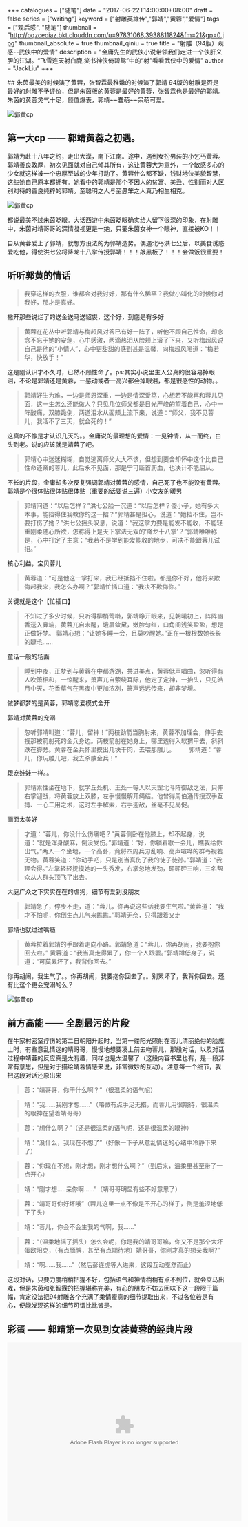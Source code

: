 +++
catalogues = ["随笔"]
date = "2017-06-22T14:00:00+08:00"
draft = false
series = ["writing"]
keyword = ["射雕英雄传","郭靖","黄蓉","爱情"]
tags = ["观后感", "随笔"]
thumbnail = "http://oqzceoiaz.bkt.clouddn.com/u=97831068,3938811824&fm=21&gp=0.jpg"
thumbnail_absolute = true
thumbnail_qiniu = true
title = "射雕（94版）观感--武侠中的爱情"
description = "金庸先生的武侠小说带领我们走进一个侠肝义胆的江湖。“飞雪连天射白鹿,笑书神侠倚碧鸳”中的“射”看看武侠中的爱情"
author = "JackLiu"
+++
<div style="display:none;"><img src="http://oqzceoiaz.bkt.clouddn.com/400.jpg"></div>
## 朱茵最美的时候演了黄蓉，张智霖最稚嫩的时候演了郭靖
94版的射雕是否是最好的射雕不予评价，但是朱茵版的黄蓉是最好的黄蓉，张智霖也是最好的郭靖。朱茵的黄蓉灵气十足，颜值爆表，郭靖~~蠢萌~~呆萌可爱。

![郭黄cp](http://oqzceoiaz.bkt.clouddn.com/%E5%BE%AE%E4%BF%A1%E5%9B%BE%E7%89%87_20170623140629.jpg)
## 第一大cp —— 郭靖黄蓉之初遇。

郭靖为赴十八年之约，走出大漠，南下江南。途中，遇到女扮男装的小乞丐黄蓉。郭靖善良敦厚，初次见面就对自己倾其所有，这让黄蓉大为意外，一个敏感多心的少女就这样被一个忠厚至诚的少年打动了。黄蓉什么都不缺，钱财地位美貌智慧，这些她自己原本都拥有。她看中的郭靖是那个不因人的贫富、美丑、性别而对人区别对待的善良纯粹的郭靖。至聪明之人与至愚笨之人真乃相生相克。

![郭黄cp](http://oqzceoiaz.bkt.clouddn.com/v2-9e56fd8c667ef7736f72b4e0991fb0c9_b.jpg)

都说最美不过朱茵眨眼。大话西游中朱茵眨眼确实给人留下很深的印象，在射雕中，朱茵对靖哥哥的深情凝视更是一绝，只要朱茵女神一个眼神，直接被KO！！

自从黄蓉爱上了郭靖，就想方设法的为郭靖造势。偶遇北丐洪七公后，以美食诱惑爱吃他，得使洪七公将降龙十八掌传授郭靖！！！敲黑板了！！！会做饭很重要！

## 听听郭黄的情话

>我穿这样的衣服，谁都会对我讨好，那有什么稀罕？我做小叫化的时候你对我好，那才是真好。

撇开那些说烂了的送金送马送貂裘，这个好，到底是有多好
    
>黄蓉在花丛中听郭靖与梅超风对答已有好一阵子，听他不顾自己性命，却念念不忘于她的安危，心中感激，两滴热泪从脸颊上滚了下来，又听梅超风说自己是他的“小情人”，心中更甜甜的感到甚是温馨，向梅超风喝道：“梅若华，快放手！”

这是刚认识才不久时，已然不顾性命了。ps:其实小说里主人公真的很容易掉眼泪，不论是郭靖还是黄蓉，一感动或者一高兴都会掉眼泪，都是很感性的动物。。



>郭靖好生为难，一边是师恩深重，一边是情深爱笃，心想若不能再和蓉儿见面，这一生怎么还能做人？只见几位师父都是目光严峻的望着自己，心中一阵酸痛，双膝跪倒，两道泪水从面颊上流下来，说道：“师父，我不见蓉儿，我活不了三天，就会死的！”

这真的不像是才认识几天的。。金庸说的最理想的爱情：一见钟情，从一而终，白头到老。说的应该就是靖蓉了吧。

>郭靖心中迷迷糊糊，自觉逃离师父大大不该，但想到要舍却怀中这个比自己性命还亲的蓉儿，此后永不见面，那是宁可断首沥血，也决计不能屈从。

不长的片段，金庸却多次反复强调郭靖对黄蓉的感情，自己死了也不能没有黄蓉。郭靖是个很体贴很体贴很体贴（重要的话要说三遍）小女友的暖男

>郭靖问道：“以后怎样？”洪七公脸一沉道：“以后怎样？傻小子，她有多大本事，能挡得住我教你的这一招？”郭靖甚是担心，说道：“她挡不住，岂不要打伤了她？”洪七公摇头叹息，说道：“我这掌力要是能发不能收，不能轻重刚柔随心所欲，怎称得上是天下掌法无双的‘降龙十八掌’？”郭靖唯唯称是，心中打定了主意：“我若不是学到能发能收的地步，可决不能跟蓉儿试招。”

核心利益，宝贝蓉儿

>黄蓉道：“可是他这一掌打来，我已经抵挡不住啦。都是你不好，他将来欺侮起我来，我怎么办啊？”郭靖忙插口道：“我决不欺侮你。”

关键就是这个【忙插口】

>不知过了多少时候，只听得柳梢莺啭，郭靖睁开眼来，见朝曦初上，阵阵幽香送入鼻端，黄蓉兀自未醒，蛾眉敛黛，嫩脸匀红，口角间浅笑盈盈，想是正做好梦。
郭靖心想：“让她多睡一会，且莫吵醒她。”正在一根根数她长长的睫毛……

童话一般的场面

>睡到中夜，正梦到与黄蓉在中都游湖，共进美点，黄蓉低声唱曲，忽听得有人吹箫相和，一惊醒来，箫声兀自萦绕耳际，他定了定神，一抬头，只见皓月中天，花香草气在黑夜中更加浓冽，箫声远远传来，却非梦境。

做梦都梦的是黄蓉，郭靖恋爱模式全开

郭靖对黄蓉的宠溺

>忽听郭靖叫道：“蓉儿，留神！”两枝劲箭当胸射来，黄蓉不加理会，伸手去搜那被箭射死的金兵身边。两枝箭射在她身上，哪里透得入软猬甲去，斜斜跌在脚旁。黄蓉在金兵怀里摸出几块干肉，去喂那雕儿。
　　郭靖道：“蓉儿，你玩雕儿吧，我去杀散金兵！”

跟宠娃娃一样。。

>郭靖索性坐在地下，就学丘处机、王处一等人以天罡北斗阵御敌之法，只伸右掌迎战，将黄蓉放上双膝，左手慢慢解开绳结。他曾得周伯通传授双手互搏、一心二用之术，这时左手解索，右手迎敌，丝毫不见局促。

画面太美好

>才道：“蓉儿，你没什么伤痛吧？”黄蓉侧卧在他膝上，却不起身，说道：“就是浑身酸麻，倒没受伤。”郭靖道：“好，你躺着歇一会儿，瞧我给你出气。”两人一个坐地，一个高卧，竟将四周兵刃乱响、高声喧哗的群丐视若无物。黄蓉笑道：“你动手吧，只是别当真伤了我的徒子徒孙。”郭靖道：“我理会得。”左掌轻轻抚摸她的一头秀发，右掌忽地发劲，砰砰砰三响，三名帮众从人群头顶飞了出去。

大庭广众之下实实在在的虐狗，细节有爱到没朋友

>郭靖急了，停步不走，道：“蓉儿，你再说这些话我要生气啦。”黄蓉道： “我才不怕呢，你倒生点儿气来瞧瞧。”郭靖无奈，只得跟着又走 

郭靖也就过过嘴瘾

>黄蓉拉着郭靖的手跟着走向小路。郭靖急道：“蓉儿，你再胡闹，我要抱你回去啦。” 黄蓉道：“我当真走得累了，你一个人跟罢。”郭靖蹲低身子，说道：“可莫累坏了，我背你回去。” 

你再胡闹，我生气了。。你再胡闹，我要抱你回去了。。别累坏了，我背你回去。还有比这个更会宠溺的么？



![郭黄cp](http://oqzceoiaz.bkt.clouddn.com/v2-30e45744b8efde054c2ae088b1f0ca7e_b.jpg)

## 前方高能 —— 全剧最污的片段

在牛家村密室疗伤的第二日朝阳升起时，当第一缕阳光照射在蓉儿清丽绝俗的脸庞上时，有些意乱情迷的靖哥哥，慢慢地想要凑上前去吻蓉儿，那段对话，以及对话过程中靖蓉的反应真是太有趣，同样也是太温馨了（这段内容书里也有，是一段非常有意思，但是对于描绘靖蓉情感来说，非常微妙的互动）。注意每一个细节，我把这段对话还原出来

>蓉：“靖哥哥，你干什么啊？”（很温柔的语气呢）

>靖：“我......我刚才想......”（略微有点手足无措，而蓉儿用很期待，很温柔的眼神在望着靖哥哥）

>蓉：“想什么啊？”（还是很温柔的语气呢，还是很温柔的眼神）

>靖：“没什么，我现在不想了”（好像一下子从意乱情迷的心绪中冷静下来了）

>蓉：“你现在不想，刚才想，刚才想什么啊？”（到后来，温柔里甚至带了一点开心）

>靖：“刚才想.....亲你啊......”（靖哥哥明显有些不好意思了）

>蓉：“靖哥哥你好坏哦”（蓉儿这里一点不像是不开心的样子，倒是羞涩地低下了头）

>靖：“蓉儿，你会不会生我的气啊，我......”

>蓉：“（温柔地摇了摇头）怎么会呢，你是我的靖哥哥嘛，你又不是那个大坏蛋欧阳克，（有点腼腆，甚至有点期待地）靖哥哥，你刚才真的想亲我啊?”

>靖：“啊......我......”（然后彭连虎等人进来，这段互动戛然而止）

这段对话，只要力度稍稍把握不好，包括语气和神情稍稍有点不到位，就会立马出戏，但是朱茵和张智霖的把握堪称完美，有心的朋友不妨去回味下这一段限于篇幅，肯定没法把94射雕各个充满了柔情蜜意的细节提取出来，不过各位若是有心，便能发现这样的细节可谓比比皆是。

## 彩蛋 —— 郭靖第一次见到女装黄蓉的经典片段

<embed height="415" width="544" quality="high" allowfullscreen="true" type="application/x-shockwave-flash" src="//static.hdslb.com/miniloader.swf" flashvars="aid=8339428&page=1" pluginspage="//www.adobe.com/shockwave/download/download.cgi?P1_Prod_Version=ShockwaveFlash"></embed>

<audio src="https://www.bilibili.com/video/av8339428/?from=search&seid=13548248614220639988">